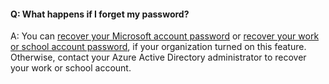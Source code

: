 #### Q: What happens if I forget my password?

A: You can [recover your Microsoft account password](https://account.live.com/ResetPassword.aspx) or [recover your work or school account password](https://passwordreset.microsoftonline.com), if your organization turned on this feature. Otherwise, contact your Azure Active Directory administrator to recover your work or school account.